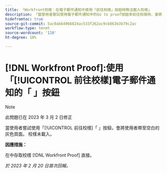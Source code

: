 ```yaml
---
title: 「Workfront校樣：在電子郵件通知中使用「前往校樣」按鈕時無法載入校樣」
description: 「當使用者嘗試使用電子郵件通知中的Go to proof按鈕來前往校樣時，會將使用者帶至空白的灰色頁面。 校樣未載入。」
hidefromtoc: true
source-git-commit: 5ac0ab64966824ac533f262ac9cb863b3b79c2ac
workflow-type: tm+mt
source-wordcount: '110'
ht-degree: 10%

---
```



# [!DNL Workfront Proof]:使用「[!UICONTROL 前往校樣]電子郵件通知的「 」按鈕

>[!NOTE]
>
>此問題已在 2023 年 3 月 2 日修正

當使用者嘗試使用「[!UICONTROL 前往校樣]「 」按鈕，會將使用者帶至空白的灰色頁面。 校樣未載入。

**因應措施：**

在中存取校樣 [!DNL Workfront Proof] 直接。

_於 2023 年 2 月 20 日首次回報。_

